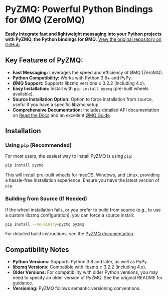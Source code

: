 # PyZMQ: Powerful Python Bindings for ØMQ (ZeroMQ)

**Easily integrate fast and lightweight messaging into your Python projects with PyZMQ, the Python bindings for ØMQ.**  [View the original repository on GitHub](https://github.com/zeromq/pyzmq).

## Key Features of PyZMQ:

*   **Fast Messaging:** Leverages the speed and efficiency of ØMQ (ZeroMQ).
*   **Python Compatibility:**  Works with Python 3.8+ and PyPy.
*   **ØMQ Support:** Supports libzmq versions ≥ 3.2.2 (including 4.x).
*   **Easy Installation:**  Install with `pip install pyzmq` (pre-built wheels available).
*   **Source Installation Option:** Option to force installation from source, useful if you have a specific libzmq setup.
*   **Comprehensive Documentation:** Includes detailed API documentation on [Read the Docs](https://pyzmq.readthedocs.io) and an excellent [ØMQ Guide](http://zguide.zeromq.org/py:all).

## Installation

### Using `pip` (Recommended)

For most users, the easiest way to install PyZMQ is using `pip`:

```bash
pip install pyzmq
```

This will install pre-built wheels for macOS, Windows, and Linux, providing a hassle-free installation experience.  Ensure you have the latest version of `pip`.

### Building from Source (If Needed)

If the wheel installation fails, or you prefer to build from source (e.g., to use a custom libzmq configuration), you can force a source install:

```bash
pip install --no-binary=pyzmq pyzmq
```

For detailed build instructions, see the [PyZMQ documentation](https://pyzmq.readthedocs.io/en/latest/howto/build.html).

## Compatibility Notes

*   **Python Versions:** Supports Python 3.8 and later, as well as PyPy.
*   **libzmq Versions:** Compatible with libzmq ≥ 3.2.2 (including 4.x).
*   **Older Versions:**  For compatibility with older Python versions, you may need to specify an older version of PyZMQ.  See the original README for guidance.
*   **Versioning:** PyZMQ follows semantic versioning conventions.
